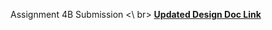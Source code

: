 Assignment 4B Submission 
<\ br>
**[Updated Design Doc Link](https://github.com/na-nan-ya/painpal_backend/blob/153ba5f59af601722089665003cf6ebc1f6f134a/design/updated_design_doc.md)**
